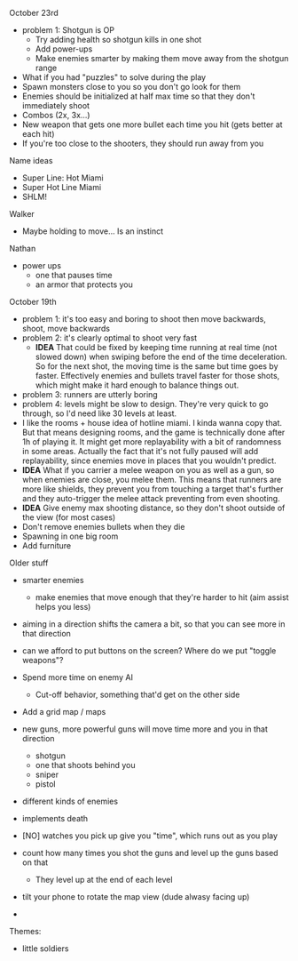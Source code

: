 October 23rd
- problem 1: Shotgun is OP
    - Try adding health so shotgun kills in one shot
    - Add power-ups
    - Make enemies smarter by making them move away from the shotgun range
- What if you had "puzzles" to solve during the play
- Spawn monsters close to you so you don't go look for them
- Enemies should be initialized at half max time so that they don't immediately shoot
- Combos (2x, 3x...)
- New weapon that gets one more bullet each time you hit (gets better at each hit)
- If you're too close to the shooters, they should run away from you

Name ideas
- Super Line: Hot Miami
- Super Hot Line Miami
- SHLM!

Walker
- Maybe holding to move... Is an instinct

Nathan
- power ups
    + one that pauses time
    + an armor that protects you

October 19th
- problem 1: it's too easy and boring to shoot then move backwards, shoot, move backwards
- problem 2: it's clearly optimal to shoot very fast
    + **IDEA** That could be fixed by keeping time running at real time (not slowed down) when swiping before the end of the time deceleration. So for the next shot, the moving time is the same but time goes by faster. Effectively enemies and bullets travel faster for those shots, which might make it hard enough to balance things out.
- problem 3: runners are utterly boring
- problem 4: levels might be slow to design. They're very quick to go through, so I'd need like 30 levels at least.
- I like the rooms + house idea of hotline miami. I kinda wanna copy that. But that means designing rooms, and the game is technically done after 1h of playing it. It might get more replayability with a bit of randomness in some areas. Actually the fact that it's not fully paused will add replayability, since enemies move in places that you wouldn't predict.
- **IDEA** What if you carrier a melee weapon on you as well as a gun, so when enemies are close, you melee them. This means that runners are more like shields, they prevent you from touching a target that's further and they auto-trigger the melee attack preventing from even shooting.
- **IDEA** Give enemy max shooting distance, so they don't shoot outside of the view (for most cases)
- Don't remove enemies bullets when they die
- Spawning in one big room
- Add furniture 


Older stuff
- smarter enemies
    + make enemies that move enough that they're harder to hit (aim assist helps you less)
- aiming in a direction shifts the camera a bit, so that you can see more in that direction



- can we afford to put buttons on the screen? Where do we put "toggle weapons"?
- Spend more time on enemy AI
    + Cut-off behavior, something that'd get on the other side
- Add a grid map / maps
- new guns, more powerful guns will move time more and you in that direction
    + shotgun
    + one that shoots behind you
    + sniper
    + pistol
- different kinds of enemies
- implements death
- [NO] watches you pick up give you "time", which runs out as you play
- count how many times you shot the guns and level up the guns based on that
    + They level up at the end of each level
- tilt your phone to rotate the map view (dude alwasy facing up)
- 


Themes:
- little soldiers
